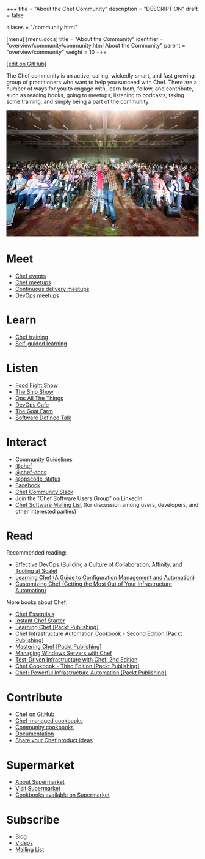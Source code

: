 +++
title = "About the Chef Community"
description = "DESCRIPTION"
draft = false

aliases = "/community.html"

[menu]
  [menu.docs]
    title = "About the Community"
    identifier = "overview/community/community.html About the Community"
    parent = "overview/community"
    weight = 10
+++    

[\[edit on
GitHub\]](https://github.com/chef/chef-web-docs/blob/master/chef_master/source/community.rst)

The Chef community is an active, caring, wickedly smart, and fast
growing group of practitioners who want to help you succeed with Chef.
There are a number of ways for you to engage with, learn from, follow,
and contribute, such as reading books, going to meetups, listening to
podcasts, taking some training, and simply being a part of the
community.

![image](/images/community.png)

Meet
====

-   [Chef events](https://events.chef.io/)
-   [Chef meetups](https://www.meetup.com/topics/opscode/)
-   [Continuous delivery
    meetups](https://www.meetup.com/topics/continuous-delivery/)
-   [DevOps meetups](https://www.meetup.com/topics/devops/)

Learn
=====

-   [Chef training](https://training.chef.io/)
-   [Self-guided learning](https://learn.chef.io/)

Listen
======

-   [Food Fight Show](http://foodfightshow.org)
-   [The Ship Show](http://theshipshow.com/)
-   [Ops All The Things](http://opsallthethings.com)
-   [DevOps Cafe](http://devopscafe.com)
-   [The Goat
    Farm](https://itunes.apple.com/us/podcast/the-goat-farm/id963113606?mt=2)
-   [Software Defined Talk](http://cote.io/sdt/)

Interact
========

-   [Community Guidelines](/community_guidelines/)
-   [@chef](https://twitter.com/chef)
-   [@chef-docs](https://twitter.com/chefdocs)
-   [@opscode_status](https://twitter.com/opscode_status)
-   [Facebook](https://www.facebook.com/getchefdotcom)
-   [Chef Community Slack](https://community-slack.chef.io/)
-   Join the "Chef Software Users Group" on LinkedIn
-   [Chef Software Mailing List](https://discourse.chef.io) (for
    discussion among users, developers, and other interested parties)

Read
====

Recommended reading:

-   [Effective DevOps (Building a Culture of Collaboration, Affinity,
    and Tooling at
    Scale)](http://shop.oreilly.com/product/0636920039846.do)
-   [Learning Chef (A Guide to Configuration Management and
    Automation)](http://shop.oreilly.com/product/0636920032397.do)
-   [Customizing Chef (Getting the Most Out of Your Infrastructure
    Automation)](http://shop.oreilly.com/product/0636920032984.do)

More books about Chef:

-   [Chef
    Essentials](https://www.packtpub.com/networking-and-servers/chef-essentials)
-   [Instant Chef
    Starter](https://www.packtpub.com/application-development/instant-chef-starter-instant)
-   [Learning Chef \[Packt
    Publishing\]](https://www.packtpub.com/networking-and-servers/learning-chef)
-   [Chef Infrastructure Automation Cookbook - Second Edition \[Packt
    Publishing\]](https://www.packtpub.com/networking-and-servers/chef-infrastructure-automation-cookbook-second-edition/)
-   [Mastering Chef \[Packt
    Publishing\]](https://www.packtpub.com/networking-and-servers/mastering-chef/)
-   [Managing Windows Servers with
    Chef](https://www.packtpub.com/networking-and-servers/managing-windows-servers-chef)
-   [Test-Driven Infrastructure with Chef, 2nd
    Edition](http://shop.oreilly.com/product/0636920030973.do)
-   [Chef Cookbook - Third Edition \[Packt
    Publishing\]](https://www.packtpub.com/networking-and-servers/chef-cookbook-third-edition)
-   [Chef: Powerful Infrastructure Automation \[Packt
    Publishing\]](https://www.packtpub.com/virtualization-and-cloud/chef-powerful-infrastructure-automation)

Contribute
==========

-   [Chef on GitHub](https://github.com/chef)
-   [Chef-managed cookbooks](https://github.com/chef-cookbooks)
-   [Community cookbooks](https://supermarket.chef.io)
-   [Documentation](https://github.com/chef/chef-web-docs)
-   [Share your Chef product ideas](https://www.chef.io/feedback/)

Supermarket
===========

-   [About Supermarket](/supermarket/)
-   [Visit Supermarket](https://supermarket.chef.io)
-   [Cookbooks available on
    Supermarket](https://supermarket.chef.io/cookbooks-directory)

Subscribe
=========

-   [Blog](https://blog.chef.io/)
-   [Videos](https://www.youtube.com/user/getchef)
-   [Mailing List](https://discourse.chef.io/)
